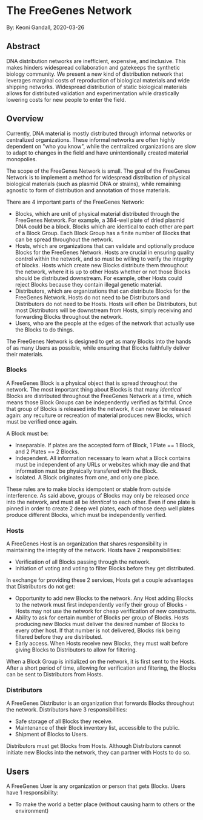 
# The FreeGenes Network
By: Keoni Gandall, 2020-03-26

## Abstract

DNA distribution networks are inefficient, expensive, and inclusive. This makes hinders widespread collaboration and gatekeeps the synthetic biology community. We present a new kind of distribution network that leverages marginal costs of reproduction of biological materials and wide shipping networks. Widespread distribution of static biological materials allows for distributed validation and experimentation while drastically lowering costs for new people to enter the field. 

## Overview

Currently, DNA material is mostly distributed through informal networks or centralized organizations. These informal networks are often highly dependent on "who you know", while the centralized organizations are slow to adapt to changes in the field and have unintentionally created material monopolies.

The scope of the FreeGenes Network is small. The goal of the FreeGenes Network is to implement a method for widespread distribution of physical biological materials (such as plasmid DNA or strains), while remaining agnostic to form of distribution and annotation of those materials. 

There are 4 important parts of the FreeGenes Network:
- Blocks, which are unit of physical material distributed through the FreeGenes Network. For example, a 384-well plate of dried plasmid DNA could be a block. Blocks which are identical to each other are part of a Block Group. Each Block Group has a finite number of Blocks that can be spread throughout the network.
- Hosts, which are organizations that can validate and optionally produce Blocks for the FreeGenes Network. Hosts are crucial in ensuring quality control within the network, and so must be willing to verify the integrity of blocks. Hosts which create new Blocks distribute them throughout the network, where it is up to other Hosts whether or not those Blocks should be distributed downstream. For example, other Hosts could reject Blocks because they contain illegal genetic material.
- Distributors, which are organizations that can distribute Blocks for the FreeGenes Network. Hosts do not need to be Distributors and Distributors do not need to be Hosts. Hosts will often be Distributors, but most Distributors will be downstream from Hosts, simply receiving and forwarding Blocks throughout the network.
- Users, who are the people at the edges of the network that actually use the Blocks to do things.

The FreeGenes Network is designed to get as many Blocks into the hands of as many Users as possible, while ensuring that Blocks faithfully deliver their materials.

### Blocks

A FreeGenes Block is a physical object that is spread throughout the network. The most important thing about Blocks is that many *identical* Blocks are distributed throughout the FreeGenes Network at a time, which means those Block Groups can be independently verified as faithful. Once that group of Blocks is released into the network, it can never be released again: any reculture or recreation of material produces new Blocks, which must be verified once again.

A Block must be:

- Inseparable. If plates are the accepted form of Block, 1 Plate == 1 Block, and 2 Plates == 2 Blocks.
- Independent. All information necessary to learn what a Block contains must be independent of any URLs or websites which may die and that information must be physically transfered with the Block.
- Isolated. A Block originates from one, and only one place. 

These rules are to make blocks idempotent or stable from outside interference. As said above, groups of Blocks may only be released *once* into the network, and must all be *identical* to each other. Even if one plate is pinned in order to create 2 deep well plates, each of those deep well plates produce different Blocks, which must be independently verified.

### Hosts

A FreeGenes Host is an organization that shares responsibility in maintaining the integrity of the network. Hosts have 2 responsibilities:

- Verification of all Blocks passing through the network.
- Initiation of voting and voting to filter Blocks before they get distributed.

In exchange for providing these 2 services, Hosts get a couple advantages that Distributors do not get:

- Opportunity to add new Blocks to the network. Any Host adding Blocks to the network must first independently verify their group of Blocks - Hosts may not use the network for cheap verification of new constructs.
- Ability to ask for certain number of Blocks per group of Blocks. Hosts producing new Blocks must deliver the desired number of Blocks to every other host. If that number is not delivered, Blocks risk being filtered before they are distributed.
- Early access. When Hosts receive new Blocks, they must wait before giving Blocks to Distributors to allow for filtering.

When a Block Group is initialized on the network, it is first sent to the Hosts. After a short period of time, allowing for verification and filtering, the Blocks can be sent to Distributors from Hosts.

### Distributors

A FreeGenes Distributor is an organization that forwards Blocks throughout the network. Distributors have 3 responsibilities:

- Safe storage of all Blocks they receive.
- Maintenance of their Block inventory list, accessible to the public.
- Shipment of Blocks to Users.

Distributors must get Blocks from Hosts. Although Distributors cannot initiate new Blocks into the network, they can partner with Hosts to do so. 

## Users

A FreeGenes User is any organization or person that gets Blocks. Users have 1 responsibility:

- To make the world a better place (without causing harm to others or the environment)
